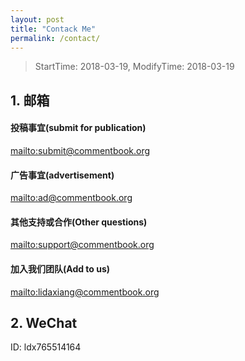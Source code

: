 ```yaml
---
layout: post
title: "Contack Me"
permalink: /contact/
---
```


> StartTime: 2018-03-19, ModifyTime: 2018-03-19

## 1. 邮箱

#### 投稿事宜(submit for publication)
<mailto:submit@commentbook.org>

#### 广告事宜(advertisement)
<mailto:ad@commentbook.org>

#### 其他支持或合作(Other questions)
<mailto:support@commentbook.org>

#### 加入我们团队(Add to us)
<mailto:lidaxiang@commentbook.org>

## 2. WeChat
ID: ldx765514164
